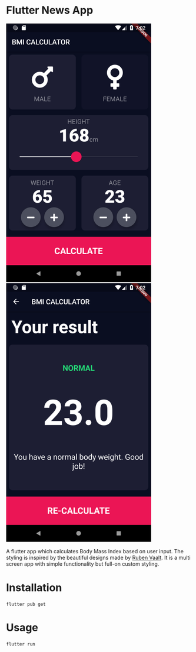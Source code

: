 # Flutter News App

![News app flutter](https://github.com/urantiatech/bmi_calculator_flutter/blob/master/images/Screenshot1.png)
![News app flutter](https://github.com/urantiatech/bmi_calculator_flutter/blob/master/images/Screenshot2.png)

A flutter app which calculates Body Mass Index based on user input. The styling is inspired by the beautiful designs made by [Ruben Vaalt](https://dribbble.com/shots/4585382-Simple-BMI-Calculator). It is a multi screen app with simple functionality but full-on custom styling.

# Installation

```
flutter pub get
```
# Usage

```
flutter run
```

